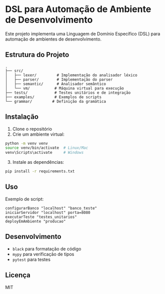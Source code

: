 # DSL para Automação de Ambiente de Desenvolvimento

Este projeto implementa uma Linguagem de Domínio Específico (DSL) para automação de ambientes de desenvolvimento.

## Estrutura do Projeto

```
.
├── src/
│   ├── lexer/         # Implementação do analisador léxico
│   ├── parser/        # Implementação do parser
│   ├── semantic/      # Analisador semântico
│   └── vm/           # Máquina virtual para execução
├── tests/            # Testes unitários e de integração
├── examples/         # Exemplos de scripts
└── grammar/         # Definição da gramática
```

## Instalação

1. Clone o repositório
2. Crie um ambiente virtual:
```bash
python -m venv venv
source venv/bin/activate  # Linux/Mac
venv\Scripts\activate     # Windows
```
3. Instale as dependências:
```bash
pip install -r requirements.txt
```

## Uso

Exemplo de script:
```
configurarBanco "localhost" "banco_teste"
iniciarServidor "localhost" porta=8080
executarTeste "testes_unitarios"
deployEmAmbiente "producao"
```

## Desenvolvimento

- `black` para formatação de código
- `mypy` para verificação de tipos
- `pytest` para testes

## Licença

MIT 